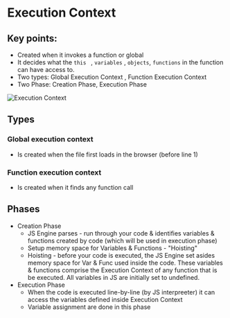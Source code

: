 # Execution Context

## Key points:

- Created when it invokes a function or global
- It decides what the `this ` , `variables` , `objects`, `functions` in the function can have access to.
- Two types: Global Execution Context , Function Execution Context
- Two Phase: Creation Phase, Execution Phase

![Execution Context ](https://miro.medium.com/max/700/1*bDebsOuhRx9NMyvLHY2zxA.gif)

## Types

### Global execution context

- Is created when the file first loads in the browser (before line 1)

### Function execution context

- Is created when it finds any function call

## Phases

- Creation Phase
    - JS Engine parses - run through your code & identifies variables & functions created by code (which will be used in
      execution phase)
    - Setup memory space for Variables & Functions - "Hoisting"
    - Hoisting - before your code is executed, the JS Engine set asides memory space for Var & Func used inside the
      code. These variables & functions comprise the Execution Context of any function that is be executed. All
      variables in JS are initially set to undefined.
- Execution Phase
    - When the code is executed line-by-line (by JS interpreeter) it can access the variables defined inside Execution
      Context
    - Variable assignment are done in this phase
